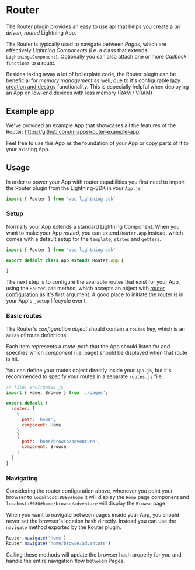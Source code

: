 # Router

The Router plugin provides an easy to use api that helps you create a _url driven, routed_ Lightning App.

The Router is typically used to navigate between _Pages_, which are effectively _Lightning Components_ (i.e. a class that extends `Lightning.Component`).
Optionally you can also attach one or more _Callback_ `functions` to a route.

Besides taking away a lot of boilerplate code, the Router plugin can be beneficial for _memory management_ as well, due to it's configurable
[lazy creation and destroy](#memory) functionality. This is especially helpful when deploying an App on low-end devices with less memory (RAM / VRAM)

## Example app

We've provided an example App that showcases all the features of the Router: https://github.com/mlapps/router-example-app.

Feel free to use this App as the foundation of your App or copy parts of it to your existing App.

## Usage

In order to power your App with router capabilities you first need to import the Router plugin from the Lightning-SDK
in your `App.js`

```js
import { Router } from 'wpe-lightning-sdk'
```

### Setup

Normally your App extends a standard Lightning Component. When you want to make your App _routed_, you can extend `Router.App` instead,
which comes with a default setup for the `template`, `states` and `getters`.

```js
import { Router } from 'wpe-lightning-sdk'

export default class App extends Router.App {

}
```

The next step is to configure the available routes that exist for your App, using the `Router.add` method, which accepts an object
with [router configuration](plugins/router/configuration) as it's first argument. A good place to initiate the router is in your App's `_setup` lifecycle event.

### Basic routes

The Router's _configuration object_ should contain a `routes` key, which is an `array` of route definitions.

Each item represents a _route-path_ that the App should listen for and specifies which _component_ (i.e. page) should be displayed when that route is hit.

You can define your routes object directly inside your `App.js`, but it's recommended to specify your routes in a separate `routes.js` file.

```js
// file: src/routes.js
import { Home, Browse } from './pages';

export default {
  routes: [
    {
      path: 'home',
      component: Home
    },
    {
      path: 'home/browse/adventure',
      component: Browse
    }
  ]
}
```

### Navigating

Considering the router configuration above, whenever you point your browser to `localhost:8080#home` it will display the `Home` page component and
`locahost:8080#home/browse/adventure` will display the `Browse` page.

When you want to navigate between pages inside your App, you should never set the browser's location hash directly.
Instead you can use the `navigate` method exported by the Router plugin.

```js
Router.navigate('home')
Router.navigate('home/browse/adventure')
```

Calling these methods will update the browser hash properly for you and handle the entire navigation flow between Pages.
